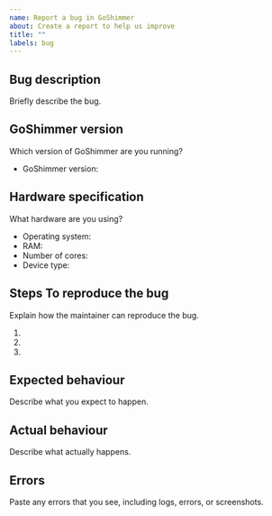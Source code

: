 ```yaml
---
name: Report a bug in GoShimmer
about: Create a report to help us improve
title: ""
labels: bug
---
```


## Bug description

Briefly describe the bug.

## GoShimmer version

Which version of GoShimmer are you running?

- GoShimmer version:

## Hardware specification

What hardware are you using?

- Operating system:
- RAM:
- Number of cores:
- Device type:

## Steps To reproduce the bug

Explain how the maintainer can reproduce the bug.

1. 
2. 
3. 

## Expected behaviour

Describe what you expect to happen.

## Actual behaviour

Describe what actually happens.

## Errors

Paste any errors that you see, including logs, errors, or screenshots.
